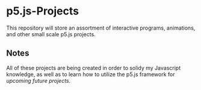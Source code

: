 # p5.js-Projects

This repository will store an assortment of interactive programs, animations, and other small scale p5.js projects.

## Notes

All of these projects are being created in order to solidy my Javascript knowledge, as well as to learn how to utilize the p5.js framework for _upcoming future projects_.
